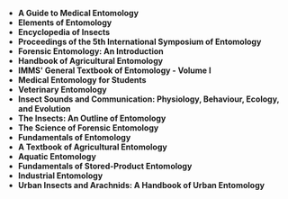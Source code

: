 <ul>
 <li><b><a target="_blank" href="https://github.com/manjunath5496/Entomology-Books/blob/master/mol(1).pdf" style="text-decoration:none;">A Guide to Medical Entomology</a></b></li>
  
<li><b><a target="_blank" href="https://github.com/manjunath5496/Entomology-Books/blob/master/mol(2).pdf" style="text-decoration:none;">Elements of Entomology </a></b></li>  
  
<li><b><a target="_blank" href="https://github.com/manjunath5496/Entomology-Books/blob/master/mol(3).pdf" style="text-decoration:none;">Encyclopedia of Insects</a></b></li>

 
<li><b><a target="_blank" href="https://github.com/manjunath5496/Entomology-Books/blob/master/mol(4).pdf" style="text-decoration:none;">Proceedings of the 5th International Symposium of Entomology</a></b></li>
                               
  <li><b><a target="_blank" href="https://github.com/manjunath5496/Entomology-Books/blob/master/mol(5).pdf" style="text-decoration:none;">Forensic Entomology: An Introduction</a></b></li>   

 <li><b><a target="_blank" href="https://github.com/manjunath5496/Entomology-Books/blob/master/mol(6).pdf" style="text-decoration:none;"> Handbook of Agricultural Entomology</a></b></li>
                <li><b><a target="_blank" href="https://github.com/manjunath5496/Entomology-Books/blob/master/mol(7).pdf" style="text-decoration:none;">IMMS' General Textbook of Entomology - Volume I</a></b></li>  
         <li><b><a target="_blank" href="https://github.com/manjunath5496/Entomology-Books/blob/master/mol(8).pdf" style="text-decoration:none;">Medical Entomology for Students </a></b></li>                 

<li><b><a target="_blank" href="https://github.com/manjunath5496/Entomology-Books/blob/master/mol(9).pdf" style="text-decoration:none;">Veterinary Entomology </a></b></li>   
 <li><b><a target="_blank" href="https://github.com/manjunath5496/Entomology-Books/blob/master/mol(10).pdf" style="text-decoration:none;">Insect Sounds and Communication: Physiology, Behaviour, Ecology, and Evolution</a></b></li>
  
<li><b><a target="_blank" href="https://github.com/manjunath5496/Entomology-Books/blob/master/mol(11).pdf" style="text-decoration:none;">The Insects: An Outline of Entomology </a></b></li>  
  
<li><b><a target="_blank" href="https://github.com/manjunath5496/Entomology-Books/blob/master/mol(12).rar" style="text-decoration:none;">The Science of Forensic Entomology</a></b></li>

 
<li><b><a target="_blank" href="https://github.com/manjunath5496/Entomology-Books/blob/master/mol(13).pdf" style="text-decoration:none;">Fundamentals of Entomology</a></b></li>
                               
  <li><b><a target="_blank" href="https://github.com/manjunath5496/Entomology-Books/blob/master/mol(14).pdf" style="text-decoration:none;">A Textbook of Agricultural Entomology </a></b></li>   

 <li><b><a target="_blank" href="https://github.com/manjunath5496/Entomology-Books/blob/master/mol(15).pdf" style="text-decoration:none;"> Aquatic Entomology</a></b></li>
                <li><b><a target="_blank" href="https://github.com/manjunath5496/Entomology-Books/blob/master/mol(16).pdf" style="text-decoration:none;">Fundamentals of Stored-Product Entomology</a></b></li>  
         <li><b><a target="_blank" href="https://github.com/manjunath5496/Entomology-Books/blob/master/mol(17).pdf" style="text-decoration:none;">Industrial Entomology </a></b></li>                 

<li><b><a target="_blank" href="https://github.com/manjunath5496/Entomology-Books/blob/master/mol(18).pdf" style="text-decoration:none;">Urban Insects and Arachnids: A Handbook of Urban Entomology </a></b></li> 
 
 

</ul>
